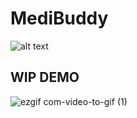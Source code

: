 # MediBuddy
![alt text](https://cdn.dribbble.com/users/865742/screenshots/8552051/media/10ef0387f90c48aa18e679b34d1d3e7b.png)

## WIP DEMO
![ezgif com-video-to-gif (1)](https://user-images.githubusercontent.com/15869386/78696890-aa83d380-791d-11ea-8515-c658dd733f67.gif)

